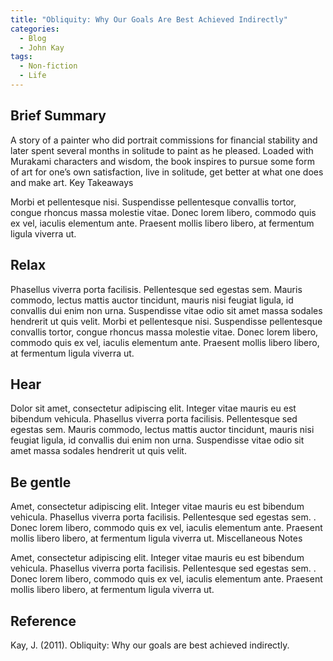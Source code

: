 ```yaml
---
title: "Obliquity: Why Our Goals Are Best Achieved Indirectly"
categories:
  - Blog
  - John Kay
tags:
  - Non-fiction
  - Life
---
```


## Brief Summary

A story of a painter who did portrait commissions for financial stability and later spent several months in solitude to paint as he pleased. Loaded with Murakami characters and wisdom, the book inspires to pursue some form of art for one’s own satisfaction, live in solitude, get better at what one does and make art.
Key Takeaways

Morbi et pellentesque nisi. Suspendisse pellentesque convallis tortor, congue rhoncus massa molestie vitae. Donec lorem libero, commodo quis ex vel, iaculis elementum ante. Praesent mollis libero libero, at fermentum ligula viverra ut.

## Relax

Phasellus viverra porta facilisis. Pellentesque sed egestas sem. Mauris commodo, lectus mattis auctor tincidunt, mauris nisi feugiat ligula, id convallis dui enim non urna. Suspendisse vitae odio sit amet massa sodales hendrerit ut quis velit. Morbi et pellentesque nisi. Suspendisse pellentesque convallis tortor, congue rhoncus massa molestie vitae. Donec lorem libero, commodo quis ex vel, iaculis elementum ante. Praesent mollis libero libero, at fermentum ligula viverra ut.

## Hear

Dolor sit amet, consectetur adipiscing elit. Integer vitae mauris eu est bibendum vehicula. Phasellus viverra porta facilisis. Pellentesque sed egestas sem. Mauris commodo, lectus mattis auctor tincidunt, mauris nisi feugiat ligula, id convallis dui enim non urna. Suspendisse vitae odio sit amet massa sodales hendrerit ut quis velit.

## Be gentle

Amet, consectetur adipiscing elit. Integer vitae mauris eu est bibendum vehicula. Phasellus viverra porta facilisis. Pellentesque sed egestas sem. . Donec lorem libero, commodo quis ex vel, iaculis elementum ante. Praesent mollis libero libero, at fermentum ligula viverra ut.
Miscellaneous Notes

Amet, consectetur adipiscing elit. Integer vitae mauris eu est bibendum vehicula. Phasellus viverra porta facilisis. Pellentesque sed egestas sem. . Donec lorem libero, commodo quis ex vel, iaculis elementum ante. Praesent mollis libero libero, at fermentum ligula viverra ut.

## Reference
Kay, J. (2011). Obliquity: Why our goals are best achieved indirectly. 